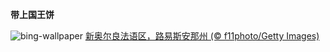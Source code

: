 
**带上国王饼**

![bing-wallpaper](https://www.bing.com/th?id=OHR.MardiGrasNOLA_ZH-CN9628788934_1920x1080.jpg)
[新奥尔良法语区，路易斯安那州 (© f11photo/Getty Images)](https://www.bing.com/search?q=%E6%96%B0%E5%A5%A5%E5%B0%94%E8%89%AF%E6%B3%95%E8%AF%AD%E5%8C%BA&amp;form=hpcapt&amp;mkt=zh-cn)
  